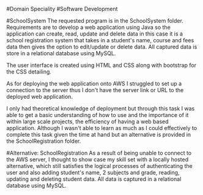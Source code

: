#Domain Speciality
#Software Development

#SchoolSystem 
The requested program is in the SchoolSystem folder.
Requirements are to develop a web application using Java so the application can create,
read, update and delete data in this case it is a school registration system that takes 
in a student's name, course and fees data then gives the option to edit/update or delete data.
All captured data is store in a relational database using MySQL.

The user interface is created using HTML and CSS along with bootstrap for the CSS detailing.

As for deploying the web application onto AWS I struggled to set up a connection to the server thus 
I don't have the server link or URL to the deployed web application.

I only had theoretical knowledge of deployment but through this task I was able to get a basic understanding 
of how to use and the importance of it within large scale projects, the efficiency of having a web based application.
Although I wasn't able to learn as much as I could effectively to complete this task given the time at hand but an alternative
is provided in the SchoolRegistration folder.

#Alternative: SchoolRegistration
As a result of being unable to connect to the AWS server, I thought to show case my skill set with a
locally hosted alternative, which still satisfies the logical processes of authenticating the user and
also adding student's name, 2 subjects and grade, reading, updating and deleting student data.
All data is captured in a relational database using MySQL.